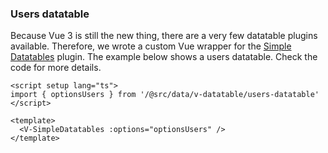 ### Users datatable

Because Vue 3 is still the new thing, there are a very few datatable plugins
available. Therefore, we wrote a custom Vue wrapper for the [Simple Datatables](https://github.com/fiduswriter/Simple-DataTables)
plugin. The example below shows a users datatable. Check the code for more
details.

<!--code-->

```vue
<script setup lang="ts">
import { optionsUsers } from '/@src/data/v-datatable/users-datatable'
</script>

<template>
  <V-SimpleDatatables :options="optionsUsers" />
</template>
```

<!--/code-->
